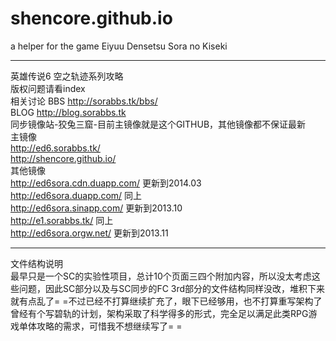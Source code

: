 shencore.github.io
==================

a helper for the game Eiyuu Densetsu Sora no Kiseki

-------------------
英雄传说6 空之轨迹系列攻略<br>
版权问题请看index<br>
相关讨论 BBS http://sorabbs.tk/bbs/<br>
BLOG http://blog.sorabbs.tk<br>
同步镜像站-狡兔三窟-目前主镜像就是这个GITHUB，其他镜像都不保证最新<br>
主镜像 <br>
http://ed6.sorabbs.tk/<br>
http://shencore.github.io/<br>
其他镜像<br>
http://ed6sora.cdn.duapp.com/   更新到2014.03<br>
http://ed6sora.duapp.com/  同上<br>
http://ed6sora.sinapp.com/   更新到2013.10<br>
http://e1.sorabbs.tk/        同上<br>
http://ed6sora.orgw.net/     更新到2013.11<br>


-----------------------
文件结构说明<br>
最早只是一个SC的实验性项目，总计10个页面三四个附加内容，所以没太考虑这些问题，因此SC部分以及与SC同步的FC 3rd部分的文件结构同样没改，堆积下来就有点乱了= =不过已经不打算继续扩充了，眼下已经够用，也不打算重写架构了<br>
曾经有个写碧轨的计划，架构采取了科学得多的形式，完全足以满足此类RPG游戏单体攻略的需求，可惜我不想继续写了= =
